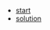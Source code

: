- [start](<https://carbon.now.sh/?bg=rgba(171%2C%20184%2C%20195%2C%201)&t=material&wt=none&l=application%2Ftypescript&ds=true&dsyoff=20px&dsblur=68px&wc=true&wa=true&pv=56px&ph=56px&ln=false&fl=1&fm=Hack&fs=14px&lh=133%25&si=false&es=2x&wm=false&code=import%2520%257B%250A%2520%2520ChangeDetectionStrategy%252C%250A%2520%2520Component%252C%250A%2520%2520Input%252C%250A%2520%2520OnDestroy%252C%250A%2520%2520OnInit%252C%2520Output%250A%257D%2520from%2520%27%2540angular%252Fcore%27%253B%250Aimport%2520%257B%2520Store%2520%257D%2520from%2520%27%2540ngrx%252Fstore%27%253B%250Aimport%2520%257B%2520RxState%2520%257D%2520from%2520%27%2540rx-angular%252Fstate%27%253B%250Aimport%2520%257B%2520distinctUntilKeyChanged%252C%2520map%252C%2520switchMap%252C%2520tap%2520%257D%2520from%2520%27rxjs%252Foperators%27%253B%250Aimport%2520%257B%250A%2520%2520fetchRepositoryList%252C%250A%2520%2520RepositoryListItem%252C%250A%2520%2520selectRepositoryList%250A%257D%2520from%2520%27..%252F..%252F..%252Fdata-access%252Fgithub%27%253B%250Aimport%2520%257B%2520interval%252C%2520Subject%252C%2520Subscription%2520%257D%2520from%2520%27rxjs%27%253B%250A%250Aexport%2520interface%2520DemoBasicsItem%2520%257B%250A%2520%2520id%253A%2520string%253B%250A%2520%2520name%253A%2520string%253B%250A%257D%250A%250Ainterface%2520ComponentState%2520%257B%250A%2520%2520refreshInterval%253A%2520number%253B%250A%2520%2520list%253A%2520DemoBasicsItem%255B%255D%253B%250A%2520%2520listExpanded%253A%2520boolean%253B%250A%257D%250A%250Aconst%2520initComponentState%2520%253D%2520%257B%250A%2520%2520refreshInterval%253A%252010000%252C%250A%2520%2520listExpanded%253A%2520false%252C%250A%2520%2520list%253A%2520%255B%255D%250A%257D%253B%250A%250A%2540Component(%257B%250A%2520%2520selector%253A%2520%27demo-basics-2-start%27%252C%250A%2520%2520template%253A%2520%2560%250A%2520%2520%2520%2520%253Ch3%253EDemo%2520Basics%25202%2520-%2520Handle%2520Side%2520Effects%253C%252Fh3%253E%250A%2520%2520%2520%2520%253Cmat-expansion-panel%250A%2520%2520%2520%2520%2520%2520*ngIf%253D%2522model%2524%2520%257C%2520async%2520as%2520vm%2522%250A%2520%2520%2520%2520%2520%2520(expandedChange)%253D%2522listExpandedChanges.next(%2524event)%2522%250A%2520%2520%2520%2520%2520%2520%255Bexpanded%255D%253D%2522vm.listExpanded%2522%253E%250A%2520%2520%2520%2520%2520%2520%253Cmat-expansion-panel-header%253E%250A%2520%2520%2520%2520%2520%2520%2520%2520%253Cmat-panel-title%253E%250A%2520%2520%2520%2520%2520%2520%2520%2520%2520%2520List%250A%2520%2520%2520%2520%2520%2520%2520%2520%253C%252Fmat-panel-title%253E%250A%2520%2520%2520%2520%2520%2520%2520%2520%253Cmat-panel-description%253E%250A%2520%2520%2520%2520%2520%2520%2520%2520%2520%2520%253Cspan%253E%250A%2520%2520%2520%2520%2520%2520%2520%2520%2520%2520%2520%2520%257B%257B%2520vm.list.length%2520%257D%257D%2520Repositories%2520Updated%2520every%253A%250A%2520%2520%2520%2520%2520%2520%2520%2520%2520%2520%2520%2520%257B%257B%2520vm.refreshInterval%2520%257D%257D%2520ms%250A%2520%2520%2520%2520%2520%2520%2520%2520%2520%2520%253C%252Fspan%253E%250A%2520%2520%2520%2520%2520%2520%2520%2520%253C%252Fmat-panel-description%253E%250A%2520%2520%2520%2520%2520%2520%253C%252Fmat-expansion-panel-header%253E%250A%250A%2520%2520%2520%2520%2520%2520%253Cbutton%250A%2520%2520%2520%2520%2520%2520%2520%2520mat-raised-button%250A%2520%2520%2520%2520%2520%2520%2520%2520color%253D%2522primary%2522%250A%2520%2520%2520%2520%2520%2520%2520%2520(click)%253D%2522onRefreshClicks(%2524event)%2522%253E%250A%2520%2520%2520%2520%2520%2520%2520%2520Refresh%2520List%250A%2520%2520%2520%2520%2520%2520%253C%252Fbutton%253E%250A%250A%2520%2520%2520%2520%2520%2520%253Cdiv%2520*ngIf%253D%2522vm.list.length%253B%2520else%2520noList%2522%253E%250A%2520%2520%2520%2520%2520%2520%2520%2520%253Cmat-list%253E%250A%2520%2520%2520%2520%2520%2520%2520%2520%2520%2520%253Cmat-list-item%2520*ngFor%253D%2522let%2520item%2520of%2520vm.list%2522%253E%250A%2520%2520%2520%2520%2520%2520%2520%2520%2520%2520%2520%2520%257B%257B%2520item.name%2520%257D%257D%250A%2520%2520%2520%2520%2520%2520%2520%2520%2520%2520%253C%252Fmat-list-item%253E%250A%2520%2520%2520%2520%2520%2520%2520%2520%253C%252Fmat-list%253E%250A%2520%2520%2520%2520%2520%2520%253C%252Fdiv%253E%250A%250A%2520%2520%2520%2520%2520%2520%253Cng-template%2520%2523noList%253E%250A%2520%2520%2520%2520%2520%2520%2520%2520%253Cmat-card%253ENo%2520list%2520given!%253C%252Fmat-card%253E%250A%2520%2520%2520%2520%2520%2520%253C%252Fng-template%253E%250A%2520%2520%2520%2520%253C%252Fmat-expansion-panel%253E%250A%2520%2520%2560%252C%250A%2520%2520changeDetection%253A%2520ChangeDetectionStrategy.OnPush%250A%257D)%250Aexport%2520class%2520DemoBasicsComponent2Start%2520extends%2520RxState%253CComponentState%253E%250A%2520%2520implements%2520OnInit%252C%2520OnDestroy%2520%257B%250A%2520%2520intervalSubscription%2520%253D%2520new%2520Subscription()>)
- [solution](<https://carbon.now.sh/?bg=rgba(171%2C%20184%2C%20195%2C%201)&t=material&wt=none&l=application%2Ftypescript&ds=true&dsyoff=20px&dsblur=68px&wc=true&wa=true&pv=56px&ph=56px&ln=false&fl=1&fm=Hack&fs=14px&lh=133%25&si=false&es=2x&wm=false&code=import%2520%257B%250A%2520%2520ChangeDetectionStrategy%252C%250A%2520%2520Component%252C%250A%2520%2520Input%252C%250A%2520%2520OnDestroy%252C%250A%2520%2520OnInit%252C%2520Output%250A%257D%2520from%2520%27%2540angular%252Fcore%27%253B%250Aimport%2520%257B%2520Store%2520%257D%2520from%2520%27%2540ngrx%252Fstore%27%253B%250Aimport%2520%257B%2520RxState%2520%257D%2520from%2520%27%2540rx-angular%252Fstate%27%253B%250Aimport%2520%257B%2520distinctUntilKeyChanged%252C%2520map%252C%2520switchMap%252C%2520tap%2520%257D%2520from%2520%27rxjs%252Foperators%27%253B%250Aimport%2520%257B%250A%2520%2520fetchRepositoryList%252C%250A%2520%2520RepositoryListItem%252C%250A%2520%2520selectRepositoryList%250A%257D%2520from%2520%27..%252F..%252F..%252Fdata-access%252Fgithub%27%253B%250Aimport%2520%257B%2520interval%252C%2520merge%252C%2520Subject%252C%2520Subscription%252C%2520timer%2520%257D%2520from%2520%27rxjs%27%253B%250A%250Aexport%2520interface%2520DemoBasicsItem%2520%257B%250A%2520%2520id%253A%2520string%253B%250A%2520%2520name%253A%2520string%253B%250A%257D%250A%250Ainterface%2520ComponentState%2520%257B%250A%2520%2520refreshInterval%253A%2520number%253B%250A%2520%2520list%253A%2520DemoBasicsItem%255B%255D%253B%250A%2520%2520listExpanded%253A%2520boolean%253B%250A%257D%250A%250Aconst%2520initComponentState%2520%253D%2520%257B%250A%2520%2520refreshInterval%253A%252010000%252C%250A%2520%2520listExpanded%253A%2520false%252C%250A%2520%2520list%253A%2520%255B%255D%250A%257D%253B%250A%250A%2540Component(%257B%250A%2520%2520selector%253A%2520%27demo-basics-2-start%27%252C%250A%2520%2520template%253A%2520%2560%250A%2520%2520%2520%2520%253Ch3%253EDemo%2520Basics%25202%2520-%2520Handle%2520Side%2520Effects%253C%252Fh3%253E%250A%2520%2520%2520%2520%253Cmat-expansion-panel%250A%2520%2520%2520%2520%2520%2520*ngIf%253D%2522model%2524%2520%257C%2520async%2520as%2520vm%2522%250A%2520%2520%2520%2520%2520%2520(expandedChange)%253D%2522listExpandedChanges.next(%2524event)%2522%250A%2520%2520%2520%2520%2520%2520%255Bexpanded%255D%253D%2522vm.listExpanded%2522%253E%250A%2520%2520%2520%2520%2520%2520%253Cmat-expansion-panel-header%253E%250A%2520%2520%2520%2520%2520%2520%2520%2520%253Cmat-panel-title%253E%250A%2520%2520%2520%2520%2520%2520%2520%2520%2520%2520List%250A%2520%2520%2520%2520%2520%2520%2520%2520%253C%252Fmat-panel-title%253E%250A%2520%2520%2520%2520%2520%2520%2520%2520%253Cmat-panel-description%253E%250A%2520%2520%2520%2520%2520%2520%2520%2520%2520%2520%253Cspan%253E%250A%2520%2520%2520%2520%2520%2520%2520%2520%2520%2520%2520%2520%257B%257B%2520vm.list.length%2520%257D%257D%2520Repositories%2520Updated%2520every%253A%250A%2520%2520%2520%2520%2520%2520%2520%2520%2520%2520%2520%2520%257B%257B%2520vm.refreshInterval%2520%257D%257D%2520ms%250A%2520%2520%2520%2520%2520%2520%2520%2520%2520%2520%253C%252Fspan%253E%250A%2520%2520%2520%2520%2520%2520%2520%2520%253C%252Fmat-panel-description%253E%250A%2520%2520%2520%2520%2520%2520%253C%252Fmat-expansion-panel-header%253E%250A%250A%2520%2520%2520%2520%2520%2520%253Cbutton%250A%2520%2520%2520%2520%2520%2520%2520%2520mat-raised-button%250A%2520%2520%2520%2520%2520%2520%2520%2520color%253D%2522primary%2522%250A%2520%2520%2520%2520%2520%2520%2520%2520(click)%253D%2522refreshClicks.next(%2524event)%2522%253E%250A%2520%2520%2520%2520%2520%2520%2520%2520Refresh%2520List%250A%2520%2520%2520%2520%2520%2520%253C%252Fbutton%253E%250A%250A%2520%2520%2520%2520%2520%2520%253Cdiv%2520*ngIf%253D%2522vm.list.length%253B%2520else%2520noList%2522%253E%250A%2520%2520%2520%2520%2520%2520%2520%2520%253Cmat-list%253E%250A%2520%2520%2520%2520%2520%2520%2520%2520%2520%2520%253Cmat-list-item%2520*ngFor%253D%2522let%2520item%2520of%2520vm.list%2522%253E%250A%2520%2520%2520%2520%2520%2520%2520%2520%2520%2520%2520%2520%257B%257B%2520item.name%2520%257D%257D%250A%2520%2520%2520%2520%2520%2520%2520%2520%2520%2520%253C%252Fmat-list-item%253E%250A%2520%2520%2520%2520%2520%2520%2520%2520%253C%252Fmat-list%253E%250A%2520%2520%2520%2520%2520%2520%253C%252Fdiv%253E%250A%250A%2520%2520%2520%2520%2520%2520%253Cng-template%2520%2523noList%253E%250A%2520%2520%2520%2520%2520%2520%2520%2520%253Cmat-card%253ENo%2520list%2520given!%253C%252Fmat-card%253E%250A%2520%2520%2520%2520%2520%2520%253C%252Fng-template%253E%250A%2520%2520%2520%2520%253C%252Fmat-expansion-panel%253E%250A%2520%2520%2560%252C%250A%2520%2520changeDetection%253A%2520ChangeDetectionStrategy.OnPush%250A%257D)%250Aexport%2520class%2520DemoBasicsComponent2Solution%2520extends%2520RxState%253CComponentState%253E%2520%257B%250A%2520%2520refreshClicks%2520%253D%2520new%2520Subject%253CEvent%253E()%253B%250A%2520%2520listExpanded>)
